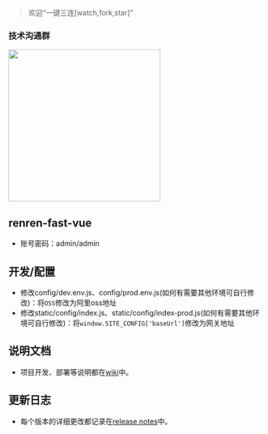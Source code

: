 > 欢迎“一键三连[watch,fork,star]”
### 技术沟通群
<img src="https://raw.githubusercontent.com/wang-xiaowu/picture_repository/master/behappy_group.jpg" width="300px">

## renren-fast-vue
- 账号密码：admin/admin

## 开发/配置

- 修改config/dev.env.js、config/prod.env.js(如何有需要其他环境可自行修改)：将`OSS`修改为阿里oss地址
- 修改static/config/index.js、static/config/index-prod.js(如何有需要其他环境可自行修改)：将`window.SITE_CONFIG['baseUrl']`修改为网关地址

## 说明文档
- 项目开发、部署等说明都在[wiki](https://github.com/renrenio/renren-fast-vue/wiki)中。


## 更新日志
- 每个版本的详细更改都记录在[release notes](https://github.com/renrenio/renren-fast-vue/releases)中。
